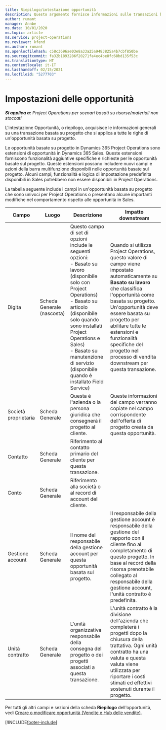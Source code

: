 ```yaml
---
title: Riepilogo/intestazione opportunità
description: Questo argomento fornisce informazioni sulle transazioni basate sul progetto e sulle righe di opportunità basate su progetto.
author: rumant
manager: Annbe
ms.date: 10/01/2020
ms.topic: article
ms.service: project-operations
ms.reviewer: kfend
ms.author: rumant
ms.openlocfilehash: c58c3696ae03e8a33a25a9483825a4b7cbf850be
ms.sourcegitcommit: fa32b1893286f20271fa4ec4be8fc68bd135f53c
ms.translationtype: HT
ms.contentlocale: it-IT
ms.lasthandoff: 02/15/2021
ms.locfileid: "5277703"
---
```

# <a name="opportunity-settings"></a>Impostazioni delle opportunità

_**Si applica a:** Project Operations per scenari basati su risorse/materiali non stoccati_


L'intestazione Opportunità, o riepilogo, acquisisce le informazioni generali su una transazione basata su progetto che si applica a tutte le righe di un'opportunità basata su progetto.

Le opportunità basate su progetto in Dynamics 365 Project Operations sono estensioni di opportunità in Dynamics 365 Sales. Queste estensioni forniscono funzionalità aggiuntive specifiche e richieste per le opportunità basate sul progetto. Queste estensioni possono includere nuovi campi e azioni della barra multifunzione disponibili nelle opportunità basate sul progetto. Alcuni campi, funzionalità e logica di impostazione predefinita disponibili in Sales potrebbero non essere disponibili in Project Operations.

La tabella seguente include i campi in un'opportunità basata su progetto che sono univoci per Project Operations o presentano alcune importanti modifiche nel comportamento rispetto alle opportunità in Sales.

| **Campo** | **Luogo** | **Descrizione** | **Impatto downstream** |
| --- | --- | --- | --- |
| Digita | Scheda Generale (nascosta) | Questo campo di set di opzioni include le seguenti opzioni:</br>- Basato su lavoro (disponibile solo con Project Operations)</br>- Basato su articolo (disponibile solo quando sono installati Project Operations e Sales)</br>- Basato su manutenzione di servizio (disponibile quando è installato Field Service) | Quando si utilizza Project Operations, questo valore di campo viene impostato automaticamente su **Basato su lavoro** che classifica l'opportunità come basata su progetto. Un'opportunità deve essere basata su progetto per abilitare tutte le estensioni e funzionalità specifiche del progetto nel processo di vendita downstream per questa transazione. |
| Società proprietaria | Scheda Generale | Questa è l'azienda o la persona giuridica che consegnerà il progetto al cliente. | Queste informazioni del campo verranno copiate nel campo corrispondente dell'offerta di progetto creata da questa opportunità. |
| Contatto | Scheda Generale | Riferimento al contatto primario del cliente per questa transazione. | |
| Conto | Scheda Generale | Riferimento alla società o al record di account del cliente. | |
| Gestione account | Scheda Generale | Il nome del responsabile della gestione account per questa opportunità basata sul progetto. | Il responsabile della gestione account è responsabile della gestione del rapporto con il cliente fino al completamento di questo progetto. In base al record della risorsa prenotabile collegato al responsabile della gestione account, l'unità contratto è predefinita. |
| Unità contratto | Scheda Generale | L'unità organizzativa responsabile della consegna del progetto o dei progetti associati a questa transazione. | L'unità contratto è la divisione dell'azienda che completerà i progetti dopo la chiusura della trattativa. Ogni unità contratto ha una valuta e questa valuta viene utilizzata per riportare i costi stimati ed effettivi sostenuti durante il progetto. |

Per tutti gli altri campi e sezioni della scheda **Riepilogo** dell'opportunità, vedi [Creare o modificare opportunità (Vendite e Hub delle vendite)](https://docs.microsoft.com/dynamics365/sales-enterprise/create-edit-opportunity-sales).


[!INCLUDE[footer-include](../includes/footer-banner.md)]